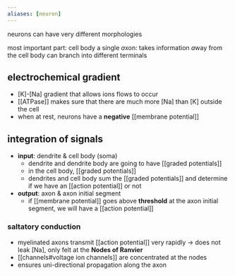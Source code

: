 ```yaml
---
aliases: [neuron]
---
```

neurons can have very different morphologies

most important part: cell body
a single *a*xon: takes information *a*way from the cell body
can branch into different terminals

## electrochemical gradient
-  \[K\]-\[Na\] gradient that allows ions flows to occur
-  [[ATPase]] makes sure that there are much more \[Na\] than \[K\] outside the cell
-  when at rest, neurons have a **negative** [[membrane potential]]

## integration of signals
- **input**: dendrite & cell body (soma)
	- dendrite and dendrite body are going to have [[graded potentials]]
	- in the cell body, [[graded potentials]]
	- dendrites and cell body sum the [[graded potentials]] and determine if we have an [[action potential]] or not
- **output**: axon & axon initial segment
	- if [[membrane potential]] goes above **threshold** at the axon initial segment, we will have a [[action potential]]
	
### saltatory conduction
- myelinated axons transmit [[action potential]] very rapidly $\rightarrow$ does not leak \[Na\], only felt at the **Nodes of Ranvier**
- [[channels#voltage ion channels]] are concentrated at the nodes
- ensures uni-directional propagation along the axon